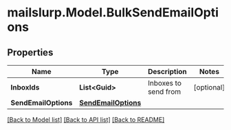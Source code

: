 
# mailslurp.Model.BulkSendEmailOptions

## Properties

Name | Type | Description | Notes
------------ | ------------- | ------------- | -------------
**InboxIds** | **List&lt;Guid&gt;** | Inboxes to send from | [optional] 
**SendEmailOptions** | [**SendEmailOptions**](SendEmailOptions.md) |  | 

[[Back to Model list]](../README.md#documentation-for-models)
[[Back to API list]](../README.md#documentation-for-api-endpoints)
[[Back to README]](../README.md)

